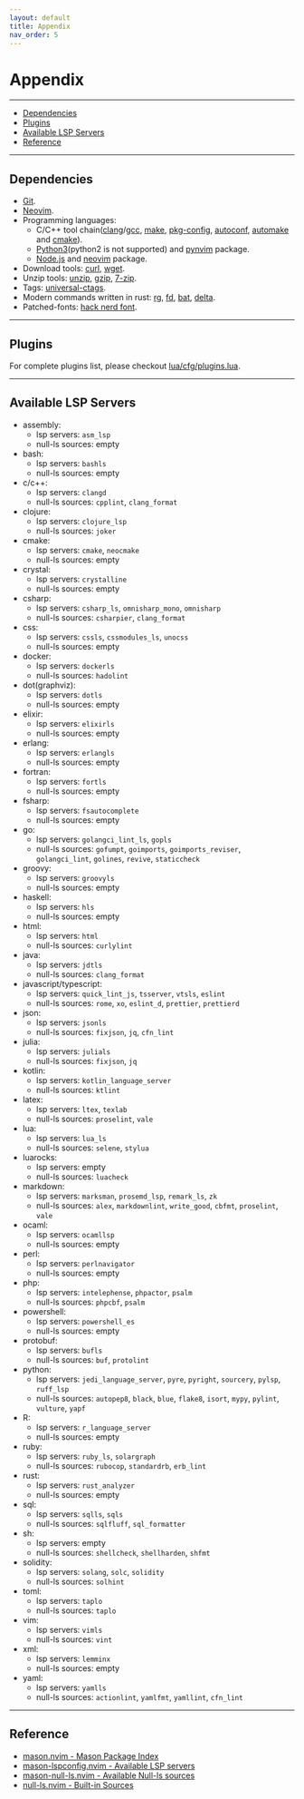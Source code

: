 ```yaml
---
layout: default
title: Appendix
nav_order: 5
---
```


<!-- markdownlint-disable MD013 MD025 -->

# Appendix

---

- [Dependencies](#dependencies)
- [Plugins](#plugins)
- [Available LSP Servers](#available-lsp-servers)
- [Reference](#reference)

---

## Dependencies

- [Git](https://git-scm.com/).
- [Neovim](https://github.com/neovim/neovim/wiki/Installing-Neovim).
- Programming languages:
  - C/C++ tool chain([clang](https://clang.llvm.org/)/[gcc](https://gcc.gnu.org/), [make](https://www.gnu.org/software/make/), [pkg-config](https://www.freedesktop.org/wiki/Software/pkg-config/), [autoconf](https://www.gnu.org/software/autoconf/), [automake](https://www.gnu.org/software/automake/) and [cmake](https://cmake.org/)).
  - [Python3](https://www.python.org/)(python2 is not supported) and [pynvim](https://pypi.org/project/pynvim/) package.
  - [Node.js](https://nodejs.org/) and [neovim](https://www.npmjs.com/package/neovim) package.
- Download tools: [curl](https://curl.se/), [wget](https://www.gnu.org/software/wget/).
- Unzip tools: [unzip](https://linux.die.net/man/1/unzip), [gzip](https://www.gnu.org/software/gzip/), [7-zip](https://www.7-zip.org/).
- Tags: [universal-ctags](https://github.com/universal-ctags/ctags).
- Modern commands written in rust: [rg](https://github.com/BurntSushi/ripgrep), [fd](https://github.com/sharkdp/fd), [bat](https://github.com/sharkdp/bat), [delta](https://github.com/dandavison/delta).
- Patched-fonts: [hack nerd font](https://github.com/ryanoasis/nerd-fonts/releases/latest).

---

## Plugins

For complete plugins list, please checkout [lua/cfg/plugins.lua](https://github.com/linrongbin16/lin.nvim/blob/main/lua/cfg/plugins.lua).

---

## Available LSP Servers

- assembly:
  - lsp servers: `asm_lsp`
  - null-ls sources: empty
- bash:
  - lsp servers: `bashls`
  - null-ls sources: empty
- c/c++:
  - lsp servers: `clangd`
  - null-ls sources: `cpplint`, `clang_format`
- clojure:
  - lsp servers: `clojure_lsp`
  - null-ls sources: `joker`
- cmake:
  - lsp servers: `cmake`, `neocmake`
  - null-ls sources: empty
- crystal:
  - lsp servers: `crystalline`
  - null-ls sources: empty
- csharp:
  - lsp servers: `csharp_ls`, `omnisharp_mono`, `omnisharp`
  - null-ls sources: `csharpier`, `clang_format`
- css:
  - lsp servers: `cssls`, `cssmodules_ls`, `unocss`
  - null-ls sources: empty
- docker:
  - lsp servers: `dockerls`
  - null-ls sources: `hadolint`
- dot(graphviz):
  - lsp servers: `dotls`
  - null-ls sources: empty
- elixir:
  - lsp servers: `elixirls`
  - null-ls sources: empty
- erlang:
  - lsp servers: `erlangls`
  - null-ls sources: empty
- fortran:
  - lsp servers: `fortls`
  - null-ls sources: empty
- fsharp:
  - lsp servers: `fsautocomplete`
  - null-ls sources: empty
- go:
  - lsp servers: `golangci_lint_ls`, `gopls`
  - null-ls sources: `gofumpt`, `goimports`, `goimports_reviser`, `golangci_lint`, `golines`, `revive`, `staticcheck`
- groovy:
  - lsp servers: `groovyls`
  - null-ls sources: empty
- haskell:
  - lsp servers: `hls`
  - null-ls sources: empty
- html:
  - lsp servers: `html`
  - null-ls sources: `curlylint`
- java:
  - lsp servers: `jdtls`
  - null-ls sources: `clang_format`
- javascript/typescript:
  - lsp servers: `quick_lint_js`, `tsserver`, `vtsls`, `eslint`
  - null-ls sources: `rome`, `xo`, `eslint_d`, `prettier`, `prettierd`
- json:
  - lsp servers: `jsonls`
  - null-ls sources: `fixjson`, `jq`, `cfn_lint`
- julia:
  - lsp servers: `julials`
  - null-ls sources: `fixjson`, `jq`
- kotlin:
  - lsp servers: `kotlin_language_server`
  - null-ls sources: `ktlint`
- latex:
  - lsp servers: `ltex`, `texlab`
  - null-ls sources: `proselint`, `vale`
- lua:
  - lsp servers: `lua_ls`
  - null-ls sources: `selene`, `stylua`
- luarocks:
  - lsp servers: empty
  - null-ls sources: `luacheck`
- markdown:
  - lsp servers: `marksman`, `prosemd_lsp`, `remark_ls`, `zk`
  - null-ls sources: `alex`, `markdownlint`, `write_good`, `cbfmt`, `proselint`, `vale`
- ocaml:
  - lsp servers: `ocamllsp`
  - null-ls sources: empty
- perl:
  - lsp servers: `perlnavigator`
  - null-ls sources: empty
- php:
  - lsp servers: `intelephense`, `phpactor`, `psalm`
  - null-ls sources: `phpcbf`, `psalm`
- powershell:
  - lsp servers: `powershell_es`
  - null-ls sources: empty
- protobuf:
  - lsp servers: `bufls`
  - null-ls sources: `buf`, `protolint`
- python:
  - lsp servers: `jedi_language_server`, `pyre`, `pyright`, `sourcery`, `pylsp`, `ruff_lsp`
  - null-ls sources: `autopep8`, `black`, `blue`, `flake8`, `isort`, `mypy`, `pylint`, `vulture`, `yapf`
- R:
  - lsp servers: `r_language_server`
  - null-ls sources: empty
- ruby:
  - lsp servers: `ruby_ls`, `solargraph`
  - null-ls sources: `rubocop`, `standardrb`, `erb_lint`
- rust:
  - lsp servers: `rust_analyzer`
  - null-ls sources: empty
- sql:
  - lsp servers: `sqlls`, `sqls`
  - null-ls sources: `sqlfluff`, `sql_formatter`
- sh:
  - lsp servers: empty
  - null-ls sources: `shellcheck`, `shellharden`, `shfmt`
- solidity:
  - lsp servers: `solang`, `solc`, `solidity`
  - null-ls sources: `solhint`
- toml:
  - lsp servers: `taplo`
  - null-ls sources: `taplo`
- vim:
  - lsp servers: `vimls`
  - null-ls sources: `vint`
- xml:
  - lsp servers: `lemminx`
  - null-ls sources: empty
- yaml:
  - lsp servers: `yamlls`
  - null-ls sources: `actionlint`, `yamlfmt`, `yamllint`, `cfn_lint`

---

## Reference

- [mason.nvim - Mason Package Index](https://github.com/williamboman/mason.nvim/blob/main/PACKAGES.md)
- [mason-lspconfig.nvim - Available LSP servers](https://github.com/williamboman/mason-lspconfig.nvim#available-lsp-servers)
- [mason-null-ls.nvim - Available Null-ls sources](https://github.com/jay-babu/mason-null-ls.nvim#available-null-ls-sources)
- [null-ls.nvim - Built-in Sources](https://github.com/jose-elias-alvarez/null-ls.nvim/blob/main/doc/BUILTINS.md#built-in-sources)
